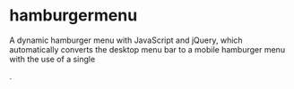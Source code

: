 # hamburgermenu
A dynamic hamburger menu with JavaScript and jQuery, which automatically converts the desktop menu bar to a mobile hamburger menu with the use of a single <nav>.
